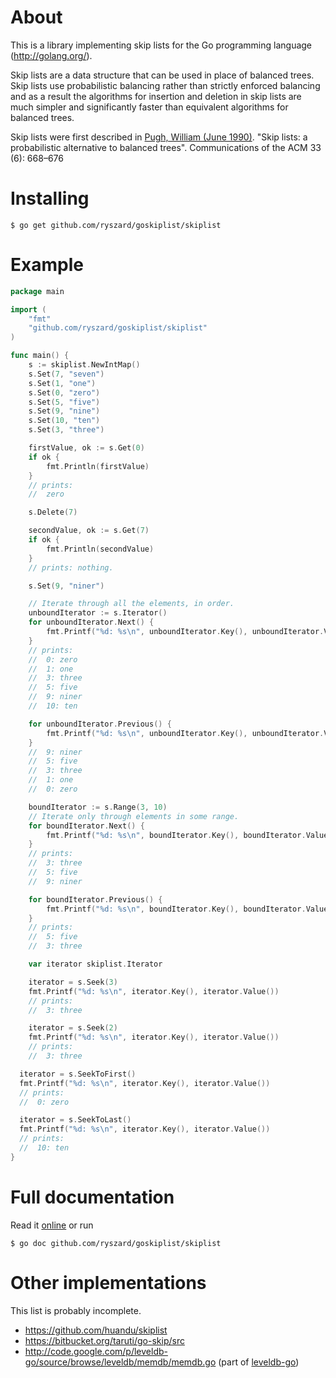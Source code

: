 About
=====

This is a library implementing skip lists for the Go programming
language (http://golang.org/).

Skip lists are a data structure that can be used in place of
balanced trees. Skip lists use probabilistic balancing rather than
strictly enforced balancing and as a result the algorithms for
insertion and deletion in skip lists are much simpler and
significantly faster than equivalent algorithms for balanced trees.

Skip lists were first described in
[Pugh, William (June 1990)](ftp://ftp.cs.umd.edu/pub/skipLists/skiplists.pdf). "Skip
lists: a probabilistic alternative to balanced trees". Communications
of the ACM 33 (6): 668–676

Installing
==========

    $ go get github.com/ryszard/goskiplist/skiplist

Example
=======

```go
package main

import (
	"fmt"
	"github.com/ryszard/goskiplist/skiplist"
)

func main() {
	s := skiplist.NewIntMap()
	s.Set(7, "seven")
	s.Set(1, "one")
	s.Set(0, "zero")
	s.Set(5, "five")
	s.Set(9, "nine")
	s.Set(10, "ten")
	s.Set(3, "three")

	firstValue, ok := s.Get(0)
	if ok {
		fmt.Println(firstValue)
	}
	// prints:
	//  zero

	s.Delete(7)

	secondValue, ok := s.Get(7)
	if ok {
		fmt.Println(secondValue)
	}
	// prints: nothing.

	s.Set(9, "niner")

	// Iterate through all the elements, in order.
	unboundIterator := s.Iterator()
	for unboundIterator.Next() {
		fmt.Printf("%d: %s\n", unboundIterator.Key(), unboundIterator.Value())
	}
	// prints:
	//  0: zero
	//  1: one
	//  3: three
	//  5: five
	//  9: niner
	//  10: ten

	for unboundIterator.Previous() {
		fmt.Printf("%d: %s\n", unboundIterator.Key(), unboundIterator.Value())
	}
	//  9: niner
	//  5: five
	//  3: three
	//  1: one
	//  0: zero

	boundIterator := s.Range(3, 10)
	// Iterate only through elements in some range.
	for boundIterator.Next() {
		fmt.Printf("%d: %s\n", boundIterator.Key(), boundIterator.Value())
	}
	// prints:
	//  3: three
	//  5: five
	//  9: niner

	for boundIterator.Previous() {
		fmt.Printf("%d: %s\n", boundIterator.Key(), boundIterator.Value())
	}
	// prints:
	//  5: five
	//  3: three

	var iterator skiplist.Iterator

	iterator = s.Seek(3)
	fmt.Printf("%d: %s\n", iterator.Key(), iterator.Value())
	// prints:
	//  3: three

	iterator = s.Seek(2)
	fmt.Printf("%d: %s\n", iterator.Key(), iterator.Value())
	// prints:
	//  3: three

  iterator = s.SeekToFirst()
  fmt.Printf("%d: %s\n", iterator.Key(), iterator.Value())
  // prints:
  //  0: zero

  iterator = s.SeekToLast()
  fmt.Printf("%d: %s\n", iterator.Key(), iterator.Value())
  // prints:
  //  10: ten
}
```

Full documentation
==================

Read it [online](http://go.pkgdoc.org/github.com/ryszard/goskiplist/skiplist) or run

    $ go doc github.com/ryszard/goskiplist/skiplist

Other implementations
=====================

This list is probably incomplete.


  * https://github.com/huandu/skiplist
  * https://bitbucket.org/taruti/go-skip/src
  * http://code.google.com/p/leveldb-go/source/browse/leveldb/memdb/memdb.go
  (part of [leveldb-go](http://code.google.com/p/leveldb-go/))
